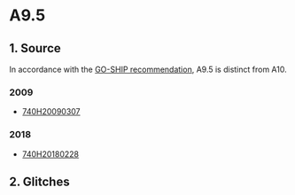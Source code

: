 # A9.5

## 1. Source
In accordance with the [GO-SHIP recommendation](https://www.go-ship.org/Docs/A9.5_A10_A10.5__final.pdf), A9.5 is distinct from A10.

### 2009
+ [740H20090307](https://cchdo.ucsd.edu/cruise/740H20090307)

### 2018
+ [740H20180228](https://cchdo.ucsd.edu/cruise/740H20180228)

## 2. Glitches
